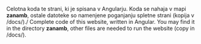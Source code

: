 Celotna koda te strani, ki je spisana v Angularju. Koda se nahaja v mapi **zanamb**, ostale datoteke so namenjene poganjanju spletne strani (kopija v /docs/)./ Complete code of this website, written in Angular. You may find it in the directory **zanamb**, other files are needed to run the website (copy in /docs/).
